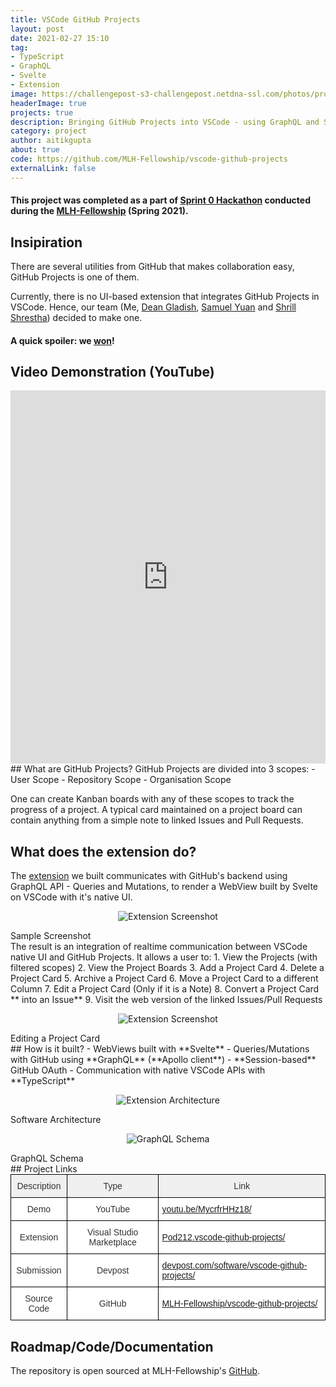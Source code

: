 ```yaml
---
title: VSCode GitHub Projects
layout: post
date: 2021-02-27 15:10
tag:
- TypeScript
- GraphQL
- Svelte
- Extension
image: https://challengepost-s3-challengepost.netdna-ssl.com/photos/production/software_photos/001/412/509/datas/original.png
headerImage: true
projects: true
description: Bringing GitHub Projects into VSCode - using GraphQL and Svelte
category: project
author: aitikgupta
about: true
code: https://github.com/MLH-Fellowship/vscode-github-projects
externalLink: false
---
```


#### This project was completed as a part of [Sprint 0 Hackathon](https://fellowship-explorer-0-batch-2.devpost.com/) conducted during the [MLH-Fellowship](http://fellowship.mlh.io/) (Spring 2021).
## Insipiration
There are several utilities from GitHub that makes collaboration easy, GitHub Projects is one of them. 

Currently, there is no UI-based extension that integrates GitHub Projects in VSCode. Hence, our team (Me, [Dean Gladish](https://github.com/gladishd), [Samuel Yuan](https://github.com/yuansamuel) and [Shrill Shrestha](https://github.com/shrillshrestha)) decided to make one.

#### A quick spoiler: we [won](https://devpost.com/software/vscode-github-projects)!
## Video Demonstration (YouTube)
<iframe width="100%" height="597" src="https://www.youtube.com/embed/MycrfrHHz18" title="YouTube video player" frameborder="0" allow="accelerometer; autoplay; clipboard-write; encrypted-media; gyroscope; picture-in-picture" allowfullscreen></iframe>
## What are GitHub Projects?
GitHub Projects are divided into 3 scopes:
- User Scope
- Repository Scope
- Organisation Scope

One can create Kanban boards with any of these scopes to track the progress of a project. A typical card maintained on a project board can contain anything from a simple note to linked Issues and Pull Requests.
## What does the extension do?
The [extension](https://marketplace.visualstudio.com/items?itemName=Pod212.vscode-github-projects) we built communicates with GitHub's backend using GraphQL API - Queries and Mutations, to render a WebView built by Svelte on VSCode with it's native UI.
<p align="center">
 <img alt="Extension Screenshot" src="https://challengepost-s3-challengepost.netdna-ssl.com/photos/production/software_photos/001/412/508/datas/gallery.jpg"/>
</p>
<figcaption>Sample Screenshot</figcaption>
The result is an integration of realtime communication between VSCode native UI and GitHub Projects. It allows a user to:
1. View the Projects (with filtered scopes)
2. View the Project Boards
3. Add a Project Card
4. Delete a Project Card
5. Archive a Project Card
6. Move a Project Card to a different Column
7. Edit a Project Card (Only if it is a Note)
8. Convert a Project Card ** into an Issue**
9. Visit the web version of the linked Issues/Pull Requests

<p align="center">
 <img alt="Extension Screenshot" src="https://challengepost-s3-challengepost.netdna-ssl.com/photos/production/software_photos/001/412/509/datas/original.png"/>
</p>
<figcaption>Editing a Project Card</figcaption>
## How is it built?
- WebViews built with **Svelte**
- Queries/Mutations with GitHub using **GraphQL** (**Apollo client**)
- **Session-based** GitHub OAuth
- Communication with native VSCode APIs with **TypeScript**

<p align="center">
	<img alt="Extension Architecture" src="https://user-images.githubusercontent.com/43996118/108566810-06d0c580-732d-11eb-9d06-44023673c0db.png"/>
</p>
<figcaption>Software Architecture</figcaption>

<p align="center">
	<img alt="GraphQL Schema" src="https://user-images.githubusercontent.com/43996118/108566899-2c5dcf00-732d-11eb-8782-7862b3e3a32b.png"/>
</p>
<figcaption>GraphQL Schema</figcaption>
## Project Links
<style type="text/css">
.tg  {border-collapse:collapse;border-color:#ccc;border-spacing:0;margin:0px auto;}
.tg td{background-color:#fff;border-color:#ccc;border-style:solid;border-width:1px;color:#333;
  font-family:Arial, sans-serif;font-size:14px;overflow:hidden;padding:10px 5px;word-break:normal;}
.tg th{background-color:#f0f0f0;border-color:#ccc;border-style:solid;border-width:1px;color:#333;
  font-family:Arial, sans-serif;font-size:14px;font-weight:normal;overflow:hidden;padding:10px 5px;word-break:normal;}
.tg .tg-xwyw{border-color:#000000;text-align:center;vertical-align:middle}
.tg .tg-0a7q{border-color:#000000;text-align:left;vertical-align:middle}
@media screen and (max-width: 767px) {.tg {width: auto !important;}.tg col {width: auto !important;}.tg-wrap {overflow-x: auto;-webkit-overflow-scrolling: touch;margin: auto 0px;}}</style>
<div class="tg-wrap"><table class="tg">
<thead>
  <tr>
    <th class="tg-xwyw">Description</th>
    <th class="tg-xwyw">Type</th>
    <th class="tg-xwyw">Link</th>
  </tr>
</thead>
<tbody>
  <tr>
    <td class="tg-xwyw">Demo</td>
    <td class="tg-xwyw">YouTube</td>
    <td class="tg-0a7q"><a href="https://youtu.be/MycrfrHHz18" target="_blank" rel="noopener noreferrer">youtu.be/MycrfrHHz18/</a></td>
  </tr>
  <tr>
    <td class="tg-xwyw">Extension</td>
    <td class="tg-xwyw">Visual Studio Marketplace</td>
    <td class="tg-0a7q"><a href="https://marketplace.visualstudio.com/items?itemName=Pod212.vscode-github-projects" target="_blank" rel="noopener noreferrer">Pod212.vscode-github-projects/</a></td>
  </tr>
  <tr>
    <td class="tg-xwyw">Submission</td>
    <td class="tg-xwyw">Devpost</td>
    <td class="tg-0a7q"><a href="https://devpost.com/software/vscode-github-projects" target="_blank" rel="noopener noreferrer">devpost.com/software/vscode-github-projects/</a></td>
  </tr>
  <tr>
    <td class="tg-xwyw">Source Code</td>
    <td class="tg-xwyw">GitHub</td>
    <td class="tg-0a7q"><a href="https://github.com/MLH-Fellowship/vscode-github-projects" target="_blank" rel="noopener noreferrer">MLH-Fellowship/vscode-github-projects/</a></td>
  </tr>
</tbody>
</table></div>
	
## Roadmap/Code/Documentation
The repository is open sourced at MLH-Fellowship's [GitHub](https://github.com/MLH-Fellowship/vscode-github-projects).
